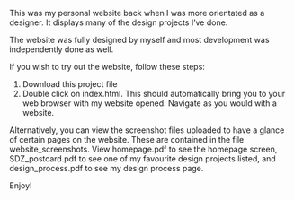 This was my personal website back when I was more orientated as a designer. It displays many of the design projects I’ve done. 

The website was fully designed by myself and most development was independently done as well. 

If you wish to try out the website, follow these steps:

1. Download this project file
2. Double click on index.html. This should automatically bring you to your web browser with my website opened. Navigate as you would with a website. 

Alternatively, you can view the screenshot files uploaded to have a glance of certain pages on the website. These are contained in the file website_screenshots. View homepage.pdf to see the homepage screen, SDZ_postcard.pdf to see one of my favourite design projects listed, and design_process.pdf to see my design process page. 

Enjoy! 
